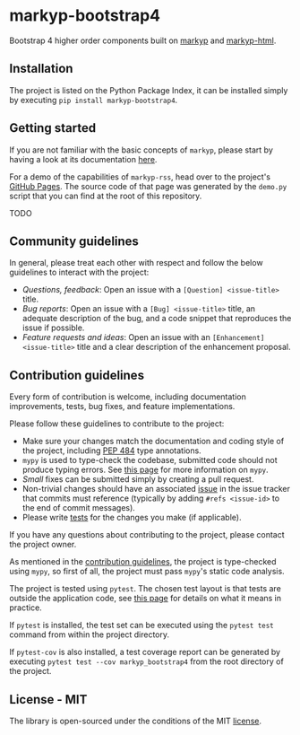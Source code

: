 # markyp-bootstrap4

Bootstrap 4 higher order components built on [markyp](https://github.com/volfpeter/markyp) and [markyp-html](https://github.com/volfpeter/markyp-html).

## Installation

The project is listed on the Python Package Index, it can be installed simply by executing `pip install markyp-bootstrap4`.

## Getting started

If you are not familiar with the basic concepts of `markyp`, please start by having a look at its documentation [here](https://github.com/volfpeter/markyp).

For a demo of the capabilities of `markyp-rss`, head over to the project's [GitHub Pages](https://volfpeter.github.io/markyp-bootstrap4). The source code of that page was generated by the `demo.py` script that you can find at the root of this repository.

TODO

## Community guidelines

In general, please treat each other with respect and follow the below guidelines to interact with the project:

- _Questions, feedback_: Open an issue with a `[Question] <issue-title>` title.
- _Bug reports_: Open an issue with a `[Bug] <issue-title>` title, an adequate description of the bug, and a code snippet that reproduces the issue if possible.
- _Feature requests and ideas_: Open an issue with an `[Enhancement] <issue-title>` title and a clear description of the enhancement proposal.

## Contribution guidelines

Every form of contribution is welcome, including documentation improvements, tests, bug fixes, and feature implementations.

Please follow these guidelines to contribute to the project:

- Make sure your changes match the documentation and coding style of the project, including [PEP 484](https://www.python.org/dev/peps/pep-0484/) type annotations.
- `mypy` is used to type-check the codebase, submitted code should not produce typing errors. See [this page](http://mypy-lang.org/) for more information on `mypy`.
- _Small_ fixes can be submitted simply by creating a pull request.
- Non-trivial changes should have an associated [issue](#community-guidelines) in the issue tracker that commits must reference (typically by adding `#refs <issue-id>` to the end of commit messages).
- Please write [tests](#testing) for the changes you make (if applicable).

If you have any questions about contributing to the project, please contact the project owner.

As mentioned in the [contribution guidelines](#contribution-guidelines), the project is type-checked using `mypy`, so first of all, the project must pass `mypy`'s static code analysis.

The project is tested using `pytest`. The chosen test layout is that tests are outside the application code, see [this page](https://docs.pytest.org/en/latest/goodpractices.html#tests-outside-application-code) for details on what it means in practice.

If `pytest` is installed, the test set can be executed using the `pytest test` command from within the project directory.

If `pytest-cov` is also installed, a test coverage report can be generated by executing `pytest test --cov markyp_bootstrap4` from the root directory of the project.

## License - MIT

The library is open-sourced under the conditions of the MIT [license](https://choosealicense.com/licenses/mit/).
